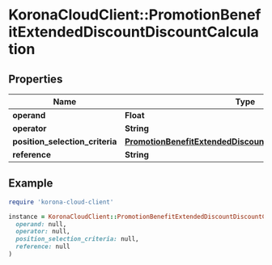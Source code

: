 # KoronaCloudClient::PromotionBenefitExtendedDiscountDiscountCalculation

## Properties

| Name | Type | Description | Notes |
| ---- | ---- | ----------- | ----- |
| **operand** | **Float** |  | [optional] |
| **operator** | **String** |  | [optional] |
| **position_selection_criteria** | [**PromotionBenefitExtendedDiscountPositionSelectionCriteria**](PromotionBenefitExtendedDiscountPositionSelectionCriteria.md) |  | [optional] |
| **reference** | **String** |  | [optional] |

## Example

```ruby
require 'korona-cloud-client'

instance = KoronaCloudClient::PromotionBenefitExtendedDiscountDiscountCalculation.new(
  operand: null,
  operator: null,
  position_selection_criteria: null,
  reference: null
)
```

